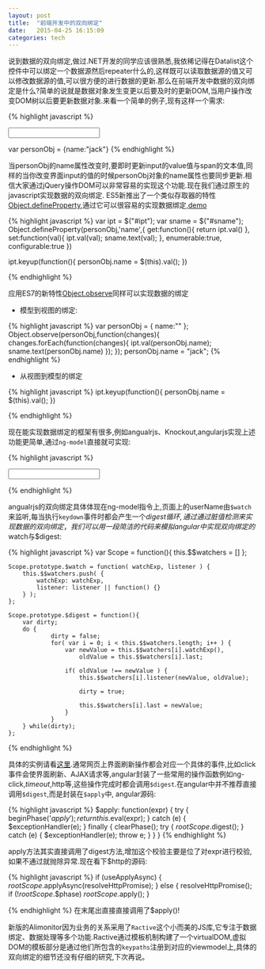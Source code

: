 ```yaml
---
layout: post
title:  "前端开发中的双向绑定"
date:   2015-04-25 16:15:09
categories: tech
---
```

说到数据的双向绑定,做过.NET开发的同学应该很熟悉,我依稀记得在Datalist这个控件中可以绑定一个数据源然后repeater什么的,这样既可以读取数据源的值又可以修改数据源的值,可以很方便的进行数据的更新.那么在前端开发中数据的双向绑定是什么?简单的说就是数据对象发生变更以后要及时的更新DOM,当用户操作改变DOM树以后要更新数据对象.来看一个简单的例子,现有这样一个需求:

{% highlight javascript %}

<input type="text" value="" id="ipt"  />
<span id="sname"></span>

var personObj = {name:"jack"}
{% endhighlight %}

当personObj的name属性改变时,要即时更新input的value值与span的文本值,同样的当你改变界面input的值的时候personObj对象的name属性也要同步更新.相信大家通过jQuery操作DOM可以非常容易的实现这个功能.现在我们通过原生的javascript实现数据的双向绑定.
ES5新推出了一个类似存取器的特性[Object.defineProperty](https://developer.mozilla.org/zh-CN/docs/Web/JavaScript/Reference/Global_Objects/Object/defineProperty),通过它可以很容易的实现数据绑定,[demo](http://jsfiddle.net/t7nj38L3/)

{% highlight javascript %}
var ipt = $("#ipt");
var sname = $("#sname");
Object.defineProperty(personObj,'name',{
	get:function(){
		return ipt.val()
	},
	set:function(val){
		ipt.val(val);
		sname.text(val);
	},
	enumerable:true,
	configurable:true
})

ipt.keyup(function(){
	personObj.name = $(this).val();
})

{% endhighlight %}

应用ES7的新特性[Object.observe](https://developer.mozilla.org/zh-CN/docs/Web/JavaScript/Reference/Global_Objects/Object/observe)同样可以实现数据的绑定

- 模型到视图的绑定:
 
{% highlight javascript %}
var personObj = {
	name:""
};
Object.observe(personObj,function(changes){
	changes.forEach(function(changes){
		ipt.val(personObj.name);
		sname.text(personObj.name)
	});
});
personObj.name = "jack";
{% endhighlight %}

- 从视图到模型的绑定

{% highlight javascript %}
ipt.keyup(function(){
	personObj.name = $(this).val();
})

{% endhighlight %}

现在能实现数据绑定的框架有很多,例如angualrjs、Knockout,angularjs实现上述功能更简单,通过```ng-model```直接就可实现:

{% highlight javascript %}
<div ng-controller="testCtrl">
    <input type="text" value="" ng-model="userName"  />
    <span ng-bind="userName"></span>
</div>
 
{% endhighlight %}

angualrjs的双向绑定具体体现在ng-model指令上,页面上的userName由```$watch```来监听,每当执行```keydown```事件时都会产生一个$digest循环,通过通过脏值检测来实现数据的双向绑定，我们可以用一段简洁的代码来模拟angular中实现双向绑定的$watch与$digest:

{% highlight javascript %}
 var Scope = function(){
        this.$$watchers = []
    };

    Scope.prototype.$watch = function( watchExp, listener ) {
        this.$$watchers.push( {
            watchExp: watchExp,
            listener: listener || function() {}
        } );
    };

    Scope.prototype.$digest = function(){
        var dirty;
        do {
                dirty = false;
                for( var i = 0; i < this.$$watchers.length; i++ ) {
                    var newValue = this.$$watchers[i].watchExp(),
                        oldValue = this.$$watchers[i].last;

                    if( oldValue !== newValue ) {
                        this.$$watchers[i].listener(newValue, oldValue);

                        dirty = true;

                        this.$$watchers[i].last = newValue;
                    }
                }
        } while(dirty);
    };
    
{% endhighlight %}

具体的实例请看[这里](http://jsfiddle.net/83L5u62v/).通常网页上界面刷新操作都会对应一个具体的事件,比如click事件会使界面刷新、AJAX请求等,angular封装了一些常用的操作函数例如ng-click,$timeout,$http等,这些操作完成时都会调用```$digest```.在angular中并不推荐直接调用```$digest```,而是封装在```$apply```中,
angular源码:

{% highlight javascript %}
$apply: function(expr) {
        try {
          beginPhase('$apply');
          return this.$eval(expr);
        } catch (e) {
          $exceptionHandler(e);
        } finally {
          clearPhase();
          try {
            $rootScope.$digest();
          } catch (e) {
            $exceptionHandler(e);
            throw e;
          }
        }
      }
 {% endhighlight %}           

apply方法其实直接调用了digest方法,增加这个校验主要是位了对expr进行校验,如果不通过就抛除异常.现在看下$http的源码:

{% highlight javascript %}
if (useApplyAsync) {
          $rootScope.$applyAsync(resolveHttpPromise);
  } else {
          resolveHttpPromise();
          if (!$rootScope.$$phase) $rootScope.$apply();
  }
  
{% endhighlight %}
在末尾出直接直接调用了$apply()!

新版的Alimonitor因为业务的关系采用了```Ractive```这个小而美的JS库,它专注于数据绑定、数据处理等多个功能.Ractive通过模板机制构建了一个virtualDOM,虚拟DOM的模板部分是通过他们所包含的```keypaths```注册到对应的viewmodel上,具体的双向绑定的细节还没有仔细的研究,下次再说。
